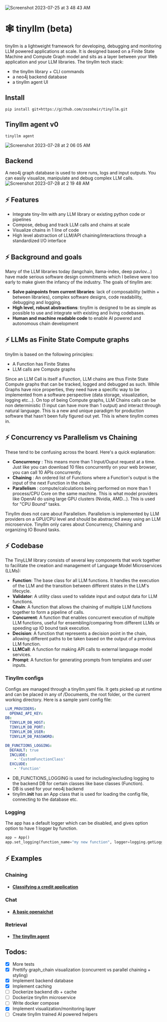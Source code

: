 ![Screenshot 2023-07-25 at 3 48 43 AM](https://github.com/zozoheir/tiny-llm/assets/42655961/f2db0c02-c18c-45a8-8054-6cd4da474e1e)

# 🕸️ tinyllm (beta)
tinyllm is a lightweight framework for developing, debugging and monitoring LLM powered applications at scale. It is designed based on a Finite State Machine and Compute Graph model and sits as a layer between your Web application and your LLM libraries. The tinyllm tech stack:
- the tinyllm library + CLI commands
- a neo4j backend database
- a tinyllm agent UI


## Install
```
pip install git+https://github.com/zozoheir/tinyllm.git
```

## Tinyllm agent v0
```
tinyllm agent
```
![Screenshot 2023-07-28 at 2 06 05 AM](https://github.com/zozoheir/tinyllm/assets/42655961/7c5a9d62-4c79-499c-9d85-8a9a4a285190)


## Backend
A neo4j graph database is used to store runs, logs and input outputs. You can easily visualize, manipulate and debug complex LLM calls.
![Screenshot 2023-07-28 at 2 19 48 AM](https://github.com/zozoheir/tinyllm/assets/42655961/61c8121e-0909-473e-a475-20626cf6452f)

## ⚡ Features
* Integrate tiny-llm with any LLM library or existing python code or pipelines
* Compose, debug and track LLM calls and chains at scale
* Visualize chains in 1 line of code
* High level abstraction of LLM/API chaining/interactions through a standardized I/O interface

## ⚡ Background and goals
Many of the LLM libraries today (langchain, llama-index, deep pavlov...) have made serious software design commitments which I believe were too early to make given the infancy of the industry.
The goals of tinyllm are:
* **Solve painpoints from current libraries**: lack of composability (within + between libraries), complex software designs, code readability, debugging and logging.
* **High level, robust abstractions**: tinyllm is designed to be as simple as possible to use and integrate with existing and living codebases.
* **Human and machine readable code** to enable AI powered and autonomous chain development

## ⚡ LLMs as Finite State Compute graphs
tinyllm is based on the following principles:
* A Function has Finite States
* LLM calls are Compute graphs

Since an LLM Call is itself a Function, LLM chains are thus Finite State Compute graphs that can be tracked, logged and debugged as such. While Graphs have nice properties, they need have a specific way to be implemented from a software perspective (data storage, visualization, logging etc...).
On top of being Compute graphs, LLM Chains calls can be non deterministic (1 input can have more than 1 output) and interact through natural language. This is a new and unique paradigm for production software that hasn't been fully figured out yet. This is where tinyllm comes in.

## ⚡ Concurrency vs Parallelism vs Chaining
These tend to be confusing across the board. Here's a quick explanation:
- **Concurrency** : This means more than 1 Input/Ouput request at a time. Just like you can download 10 files 
concurrently on your web browser, you can call 10 APIs concurrently.
- **Chaining** : An ordered list of Functions where a Function's output is the input of the next Function in the chain.
- **Parallelism** : compute/calculations being performed on more than 1 process/CPU Core on the same machine. This is what 
model providers like OpenAI do using large GPU clusters (Nvidia, AMD...). This is used for "CPU Bound" tasks.

Tinyllm does not care about Parallelism. Parallelism is implemented by LLM providers
on a GPU/CPU level and should be abstracted away using an LLM microservice.
Tinyllm only cares about Concurrency, Chaining and organizing IO Bound tasks.

## ⚡ Codebase
The TinyLLM library consists of several key components that work together to facilitate the creation and management of Language Model Microservices (LLMs):
* **Function**: The base class for all LLM functions. It handles the execution of the LLM and the transition between different states in the LLM's lifecycle.
* **Validator**: A utility class used to validate input and output data for LLM functions.
* **Chain**: A function that allows the chaining of multiple LLM functions together to form a pipeline of calls.
* **Concurrent**: A function that enables concurrent execution of multiple LLM functions, useful for ensembling/comparing from different LLMs or speeding up IO bound task execution.
* **Decision**: A function that represents a decision point in the chain, allowing different paths to be taken based on the output of a previous LLM function.
* **LLMCall**: A function for making API calls to external language model services.
* **Prompt**: A function for generating prompts from templates and user inputs.


### Tinyllm configs
Configs are managed through a tinyllm.yaml file. It gets picked up at runtime and can be placed in any of /Documents, the root folder, or the current working directory. Here is a sample yaml config file:
```yaml
LLM_PROVIDERS:
  OPENAI_API_KEY: 
DB:
  TINYLLM_DB_HOST: 
  TINYLLM_DB_PORT: 
  TINYLLM_DB_USER: 
  TINYLLM_DB_PASSWORD: 

DB_FUNCTIONS_LOGGING:
  DEFAULT: true
  INCLUDE:
    - 'CustomFunctionClass'
  EXCLUDE:
    - 'Function'
```
* DB_FUNCTIONS_LOGGING is used for including/excluding logging to the backend DB for certain classes like base classes (Function).
* DB is used for your neo4j backend
* tinyllm.__init__ has an App class that is used for loading the config file, connecting to the database etc. 



### Logging
The app has a default logger which can be disabled, and gives option option to have 1 logger by function.
```python
app = App()
app.set_logging(function_name="my new function", logger=logging.getLogger())
```

## ⚡ Examples

### Chaining
* ####  [Classifying a credit application](https://github.com/zozoheir/tiny-llm/blob/main/tinyllm/examples/credit_analysis.py)
### Chat
* ####  [A basic openaichat](https://github.com/zozoheir/tinyllm/blob/main/tinyllm/examples/openai_chat.py)
### Retrieval
* ####  [The tinyllm agent](https://github.com/zozoheir/tinyllm/blob/main/tinyllm/agent.py)

## Todos:
* [x] More tests
* [x] Prettify graph_chain visualization (concurrent vs parallel chaining + styling)
* [x] Implement backend database 
* [x] Implement caching
* [ ] Dockerize backend db + cache
* [ ] Dockerize tinyllm microservice
* [ ] Write docker compose
* [x] Implement visualization/monitoring layer
* [ ] Create tinyllm trained AI powered helpers
